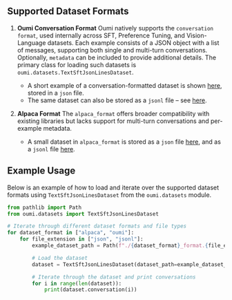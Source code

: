 ## Supported Dataset Formats

1. **Oumi Conversation Format**
   Oumi natively supports the `conversation format`, used internally across SFT, Preference Tuning, and Vision-Language datasets. Each example consists of a JSON object with a list of messages, supporting both single and multi-turn conversations. Optionally, `metadata` can be included to provide additional details. The primary class for loading such datasets is `oumi.datasets.TextSftJsonLinesDataset`.
   - A short example of a conversation-formatted dataset is shown [here](./oumi_format.json), stored in a `json` file.
   - The same dataset can also be stored as a `jsonl` file – see [here](./oumi_format.jsonl).

2. **Alpaca Format**
   The `alpaca_format` offers broader compatibility with existing libraries but lacks support for multi-turn conversations and per-example metadata.
   - A small dataset in `alpaca_format` is stored as a `json` file [here](./alpaca_format.json), and as a `jsonl` file [here](./alpaca_format.jsonl).


## Example Usage

Below is an example of how to load and iterate over the supported dataset formats using `TextSftJsonLinesDataset` from the `oumi.datasets` module.

```python
from pathlib import Path
from oumi.datasets import TextSftJsonLinesDataset

# Iterate through different dataset formats and file types
for dataset_format in ["alpaca", "oumi"]:
    for file_extension in ["json", "jsonl"]:
        example_dataset_path = Path(f"./{dataset_format}_format.{file_extension}")

        # Load the dataset
        dataset = TextSftJsonLinesDataset(dataset_path=example_dataset_path)

        # Iterate through the dataset and print conversations
        for i in range(len(dataset)):
            print(dataset.conversation(i))
